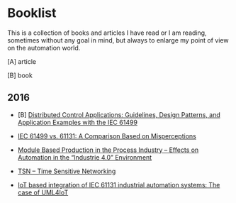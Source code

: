 # Booklist

This is a collection of books and articles I have read or I am reading, sometimes without any goal in mind, but always to enlarge my point of view on the automation world.

[A] article

[B] book

## 2016

* [B] [Distributed Control Applications: Guidelines, Design Patterns, and Application Examples with the IEC 61499][dca]

[dca]: https://github.com/mzonta/booklist/wiki/Distributed-Control-Applications:-Guidelines,-Design-Patterns,-and-Application-Examples-with-the-IEC-61499

* [IEC 61499 vs. 61131: A Comparison Based on Misperceptions][iec61499-61131]

[iec61499-61131]: https://github.com/mzonta/booklist/wiki/IEC-61499-vs.-61131:-A-Comparison-Based-on-Misperceptions

* [Module Based Production in the Process Industry – Effects on Automation in the “Industrie 4.0” Environment][zvei-ne148]

[zvei-ne148]: https://github.com/mzonta/booklist/wiki/Module-Based-Production-in-the-Process-Industry-%E2%80%93-Effects-on-Automation-in-the-%E2%80%9CIndustrie-4.0%E2%80%9D-Environment

* [TSN – Time Sensitive Networking][tsn-belden]

[tsn-belden]: https://github.com/mzonta/booklist/wiki/TSN-%E2%80%93-Time-Sensitive-Networking

* [IoT based integration of IEC 61131 industrial automation systems: The case of UML4IoT][uml4iot]

[uml4iot]: https://github.com/mzonta/booklist/wiki/IoT-based-integration-of-IEC-61131-industrial-automation-systems:-The-case-of-UML4IoT
